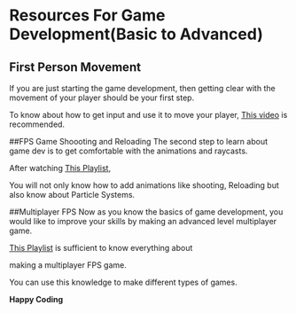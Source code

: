 # Resources For Game Development(Basic to Advanced)

## First Person Movement
If you are just starting the game development, then getting clear with the movement of your player should be your first step.

To know about how to get input and use it to move your player, [This video](https://youtu.be/_QajrabyTJc) is recommended.


 
##FPS Game Shoooting and Reloading
The second step to learn about game dev is to get comfortable with the animations and raycasts.

After watching [This Playlist](https://www.youtube.com/playlist?list=PLPV2KyIb3jR7dFbE2UQYu7QWMdUgDnlnk),

You will not only know how to add animations like shooting, Reloading but also know about Particle Systems. 



##Multiplayer FPS
Now as you know the basics of game development, you would like to improve your skills by making an advanced level multiplayer game.

[This Playlist](https://www.youtube.com/playlist?list=PLPV2KyIb3jR5PhGqsO7G4PsbEC_Al-kPZ) is sufficient to know everything about

making a multiplayer FPS game.

You can use this knowledge to make different types of games.



**Happy Coding**